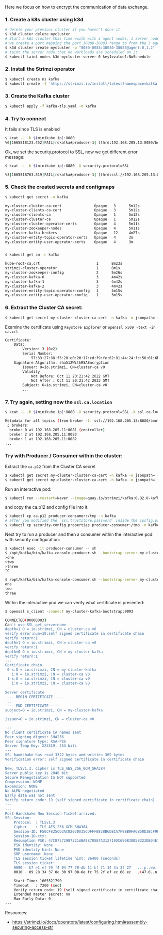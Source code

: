 Here we focus on how to encrypt the communication of data exchange.

### 1. Create a k8s cluster using k3d

```bash
# delete your previous cluster if you haven't done it.
$ k3d cluster delete mycluster
# Start a k8s cluster this time wwith with 3 agent nodes, 1 server node (control-plane), 
# we create a port mapping the port 30080-30083 range to from the 3 agent nodes to 8080-8083 on the host 
$ k3d cluster create mycluster -p "8080-8083:30080-30083@agent:0,1,2" --agents 3
# taint the server node that no workloads are scheduled on it
$ kubectl taint nodes k3d-mycluster-server-0 key1=value1:NoSchedule
```

### 2. Install the Strimzi operator

```bash
$ kubectl create ns kafka
$ kubectl create -f 'https://strimzi.io/install/latest?namespace=kafka' -n kafka
```


### 3. Create the Kafka cluster

```bash
$ kubectl apply -f kafka-tls.yaml -n kafka
```

### 4. Try to connect

It fails since TLS is enabled

```bash
$ kcat -L -b $(minikube ip):8080
%6|1665518123.452|FAIL|rdkafka#producer-1| [thrd:192.168.205.13:8080/bootstrap]: 192.168.205.13:8080/bootstrap: Disconnected while requesting ApiVersion: might be caused by incorrect security.protocol configuration (connecting to a SSL listener?) or broker version is < 0.10 (see api.version.request) (after 5ms in state APIVERSION_QUERY)
```

Ok, we set the security.protocol to SSL, now we get different error message:

```bash
$ kcat -L -b $(minikube ip):8080 -X security.protocol=SSL

%3|1665518763.819|FAIL|rdkafka#producer-1| [thrd:ssl://192.168.205.13:8080/bootstrap]: ssl://192.168.205.13:8080/bootstrap: SSL handshake failed: error:1416F086:SSL routines:tls_process_server_certificate:certificate verify failed: broker certificate could not be verified, verify that ssl.ca.location is correctly configured or root CA certificates are installed (brew install openssl) (after 8ms in state SSL_HANDSHAKE)
```

### 5. Check the created secrets and configmaps

```bash
$ kubectl get secret -n kafka

my-cluster-cluster-ca-cert               Opaque   3      5m12s
my-cluster-clients-ca-cert               Opaque   3      5m12s
my-cluster-clients-ca                    Opaque   1      5m12s
my-cluster-cluster-ca                    Opaque   1      5m12s
my-cluster-cluster-operator-certs        Opaque   4      5m11s
my-cluster-zookeeper-nodes               Opaque   4      5m11s
my-cluster-kafka-brokers                 Opaque   12     4m27s
my-cluster-entity-topic-operator-certs   Opaque   4      3m
my-cluster-entity-user-operator-certs    Opaque   4      3m


$ kubectl get cm -n kafka

kube-root-ca.crt                          1      8m23s
strimzi-cluster-operator                  1      8m1s
my-cluster-zookeeper-config               2      5m26s
my-cluster-kafka-0                        3      4m42s
my-cluster-kafka-1                        3      4m42s
my-cluster-kafka-2                        3      4m42s
my-cluster-entity-topic-operator-config   1      3m15s
my-cluster-entity-user-operator-config    1      3m15s
```

### 6. Extract the Cluster CA secret:

```bash
$ kubectl get secret my-cluster-cluster-ca-cert -n kafka -o jsonpath='{.data.ca\.crt}' | base64 -d > ca.crt
```

Examine the certificate using `Keystore Explorer` or `openssl x509 -text -in ca.crt`

```bash
Certificate:
    Data:
        Version: 3 (0x2)
        Serial Number:
            57:33:27:88:f5:28:e0:20:17:cd:f9:fe:62:81:44:24:fc:50:01:6b
    Signature Algorithm: sha512WithRSAEncryption
        Issuer: O=io.strimzi, CN=cluster-ca v0
        Validity
            Not Before: Oct 11 20:21:42 2022 GMT
            Not After : Oct 11 20:21:42 2023 GMT
        Subject: O=io.strimzi, CN=cluster-ca v0
        ...
```

### 7. Try again, setting now the `ssl.ca.location`

```bash
$ kcat -L -b $(minikube ip):8080 -X security.protocol=SSL -X ssl.ca.location=ca.crt

Metadata for all topics (from broker -1: ssl://192.168.205.13:8080/bootstrap):
 3 brokers:
  broker 0 at 192.168.205.11:8081 (controller)
  broker 2 at 192.168.205.11:8083
  broker 1 at 192.168.205.11:8082
...  
```

### Try with Producer / Consumer within the cluster:

Extract the `ca.p12` from the Cluster CA secret

```bash
$ kubectl get secret my-cluster-cluster-ca-cert -n kafka -o jsonpath='{.data.ca\.p12}' | base64 -d > ca.p12
$ kubectl get secret my-cluster-cluster-ca-cert -n kafka -o jsonpath='{.data.ca\.password}' | base64 -d > ca.password
```

Run an interactive pod:

```bash
$ kubectl run --restart=Never --image=quay.io/strimzi/kafka:0.32.0-kafka-3.2.3 producer-consumer -n kafka -- /bin/sh -c "sleep 3600"
```

and copy the ca.p12 and config file into it.

```bash
$ kubectl cp ca.p12 producer-consumer:/tmp -n kafka
# after you modified the `ssl.truststore.password` inside the config.properties
$ kubectl cp security-config.properties producer-consumer:/tmp -n kafka
```

Next try to run a producer and then a consumer within the interactive pod with security configuration:

```bash
$ kubectl exec -it producer-consumer -- sh
$ /opt/kafka/bin/kafka-console-producer.sh --bootstrap-server my-cluster-kafka-bootstrap:9093 --topic my-topic --producer.config=/tmp/security-config.properties
>one
>two
>three
^C

$ /opt/kafka/bin/kafka-console-consumer.sh --bootstrap-server my-cluster-kafka-bootstrap:9093 --topic my-topic --from-beginning --consumer.config=/tmp/security-config.properties
one
two
three
```

Within the interactive pod we can verify what certificate is presented:

```bash
$ openssl s_client -connect my-cluster-kafka-bootstrap:9093

CONNECTED(00000003)
Can't use SSL_get_servername
depth=1 O = io.strimzi, CN = cluster-ca v0
verify error:num=19:self signed certificate in certificate chain
verify return:1
depth=1 O = io.strimzi, CN = cluster-ca v0
verify return:1
depth=0 O = io.strimzi, CN = my-cluster-kafka
verify return:1
---
Certificate chain
 0 s:O = io.strimzi, CN = my-cluster-kafka
   i:O = io.strimzi, CN = cluster-ca v0
 1 s:O = io.strimzi, CN = cluster-ca v0
   i:O = io.strimzi, CN = cluster-ca v0
---
Server certificate
-----BEGIN CERTIFICATE-----
...
-----END CERTIFICATE-----
subject=O = io.strimzi, CN = my-cluster-kafka

issuer=O = io.strimzi, CN = cluster-ca v0

---
No client certificate CA names sent
Peer signing digest: SHA256
Peer signature type: RSA-PSS
Server Temp Key: X25519, 253 bits
---
SSL handshake has read 3322 bytes and written 369 bytes
Verification error: self signed certificate in certificate chain
---
New, TLSv1.3, Cipher is TLS_AES_256_GCM_SHA384
Server public key is 2048 bit
Secure Renegotiation IS NOT supported
Compression: NONE
Expansion: NONE
No ALPN negotiated
Early data was not sent
Verify return code: 19 (self signed certificate in certificate chain)
---
---
Post-Handshake New Session Ticket arrived:
SSL-Session:
    Protocol  : TLSv1.3
    Cipher    : TLS_AES_256_GCM_SHA384
    Session-ID: F50CF825CD3AC02030A35CDFFFB828B6DB1A7F9BB9FA6B50D3BCF90C29373A64
    Session-ID-ctx:
    Resumption PSK: 47C87572987221ABA9E708B7A312719DC680838058323DB04E737094A6BCF1D6B75F9757E6FD32DDFF3189D188DBD7E4
    PSK identity: None
    PSK identity hint: None
    SRP username: None
    TLS session ticket lifetime hint: 86400 (seconds)
    TLS session ticket:
    0000 - b7 e1 ef 70 f4 04 77 70-db 11 bf 71 14 3a 3f 27   ...p..wp...q.:?'
    0010 - 09 28 34 37 0e 30 97 08-6e fc 75 2f ef ec 68 ec   .(47.0..n.u/..h.

    Start Time: 1665521790
    Timeout   : 7200 (sec)
    Verify return code: 19 (self signed certificate in certificate chain)
    Extended master secret: no
    Max Early Data: 0
---
```

Resources:
- https://strimzi.io/docs/operators/latest/configuring.html#assembly-securing-access-str